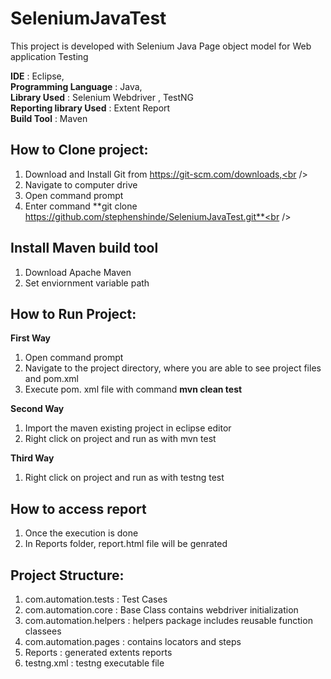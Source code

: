 # SeleniumJavaTest

This project is developed with Selenium Java Page object model for Web application Testing

**IDE** : Eclipse,<br />
**Programming Language** : Java,<br />
**Library Used** : Selenium Webdriver , TestNG<br />
**Reporting library Used** : Extent Report<br />
**Build Tool** : Maven<br />


## How to Clone project:
1. Download and Install Git from https://git-scm.com/downloads,<br />
2. Navigate to computer drive<br />
3. Open command prompt<br />
3. Enter command **git clone https://github.com/stephenshinde/SeleniumJavaTest.git**<br />

## Install Maven build tool
1. Download Apache Maven<br />
2. Set enviornment variable path<br />

## How to Run Project:
**First Way**
1. Open command prompt <br />
2. Navigate to the project directory, where you are able to see project files and pom.xml<br />
3. Execute pom. xml file with command **mvn clean test** <br />

**Second Way**
1. Import the maven existing project in eclipse editor<br />
2. Right click on project and run as with mvn test<br />

**Third Way**
1. Right click on project and run as with testng test<br />


## How to access report
1. Once the execution is done<br />
2. In Reports folder, report.html file will be genrated <br />


## Project Structure:

1. com.automation.tests : Test Cases<br />
2. com.automation.core : Base Class contains webdriver initialization<br />
3. com.automation.helpers : helpers package includes reusable function classees<br />
4. com.automation.pages : contains locators and steps <br />
5. Reports :  generated extents reports <br />
6. testng.xml : testng executable file<br />
